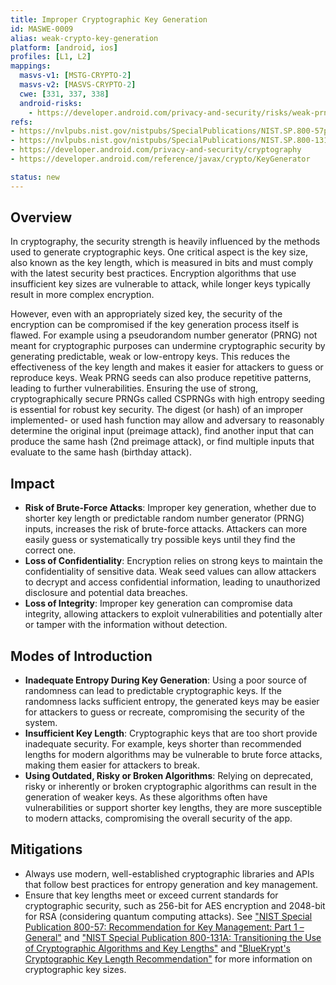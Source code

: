 ```yaml
---
title: Improper Cryptographic Key Generation
id: MASWE-0009
alias: weak-crypto-key-generation
platform: [android, ios]
profiles: [L1, L2]
mappings:
  masvs-v1: [MSTG-CRYPTO-2]
  masvs-v2: [MASVS-CRYPTO-2]
  cwe: [331, 337, 338]
  android-risks: 
    - https://developer.android.com/privacy-and-security/risks/weak-prng
refs:
- https://nvlpubs.nist.gov/nistpubs/SpecialPublications/NIST.SP.800-57pt1r5.pdf
- https://nvlpubs.nist.gov/nistpubs/SpecialPublications/NIST.SP.800-131Ar2.pdf
- https://developer.android.com/privacy-and-security/cryptography
- https://developer.android.com/reference/javax/crypto/KeyGenerator

status: new
---
```


## Overview

In cryptography, the security strength is heavily influenced by the methods used to generate cryptographic keys. One critical aspect is the key size, also known as the key length, which is measured in bits and must comply with the latest security best practices. Encryption algorithms that use insufficient key sizes are vulnerable to attack, while longer keys typically result in more complex encryption.

However, even with an appropriately sized key, the security of the encryption can be compromised if the key generation process itself is flawed. For example using a pseudorandom number generator (PRNG) not meant for cryptographic purposes can undermine cryptographic security by generating predictable, weak or low-entropy keys. This reduces the effectiveness of the key length and makes it easier for attackers to guess or reproduce keys. Weak PRNG seeds can also produce repetitive patterns, leading to further vulnerabilities. Ensuring the use of strong, cryptographically secure PRNGs called CSPRNGs with high entropy seeding is essential for robust key security.
The digest (or hash) of an improper implemented- or used hash function may allow and adversary to reasonably determine the original input (preimage attack), find another input that can produce the same hash (2nd preimage attack), or find multiple inputs that evaluate to the same hash (birthday attack).

## Impact

- **Risk of Brute-Force Attacks**: Improper key generation, whether due to shorter key length or predictable random number generator (PRNG) inputs, increases the risk of brute-force attacks. Attackers can more easily guess or systematically try possible keys until they find the correct one.
- **Loss of Confidentiality**: Encryption relies on strong keys to maintain the confidentiality of sensitive data. Weak seed values can allow attackers to decrypt and access confidential information, leading to unauthorized disclosure and potential data breaches.
- **Loss of Integrity**: Improper key generation can compromise data integrity, allowing attackers to exploit vulnerabilities and potentially alter or tamper with the information without detection.

## Modes of Introduction

- **Inadequate Entropy During Key Generation**: Using a poor source of randomness can lead to predictable cryptographic keys. If the randomness lacks sufficient entropy, the generated keys may be easier for attackers to guess or recreate, compromising the security of the system.
- **Insufficient Key Length**: Cryptographic keys that are too short provide inadequate security. For example, keys shorter than recommended lengths for modern algorithms may be vulnerable to brute force attacks, making them easier for attackers to break.
- **Using Outdated, Risky or Broken Algorithms**: Relying on deprecated, risky or inherently or broken cryptographic algorithms can result in the generation of weaker keys. As these algorithms often have vulnerabilities or support shorter key lengths, they are more susceptible to modern attacks, compromising the overall security of the app.

## Mitigations

- Always use modern, well-established cryptographic libraries and APIs that follow best practices for entropy generation and key management.
- Ensure that key lengths meet or exceed current standards for cryptographic security, such as 256-bit for AES encryption and 2048-bit for RSA (considering quantum computing attacks). See ["NIST Special Publication 800-57: Recommendation for Key Management: Part 1 – General"](https://nvlpubs.nist.gov/nistpubs/SpecialPublications/NIST.SP.800-57pt1r5.pdf) and ["NIST Special Publication 800-131A: Transitioning the Use of Cryptographic Algorithms and Key Lengths"](https://nvlpubs.nist.gov/nistpubs/SpecialPublications/NIST.SP.800-131Ar2.pdf) and ["BlueKrypt's Cryptographic Key Length Recommendation"](https://www.keylength.com/) for more information on cryptographic key sizes.
